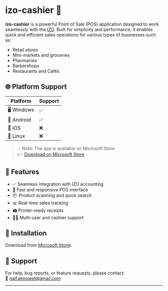 # izo-cashier 🧾

**izo-cashier** is a powerful Point of Sale (POS) application designed to work seamlessly with the [IZO](https://github.com/naifalmowe/IZO). Built for simplicity and performance,
it enables quick and efficient sales operations for various types of businesses such as:

- Retail stores
- Mini-markets and groceries
- Pharmacies
- Barbershops
- Restaurants and Cafés

## 🌐 Platform Support

| Platform | Support |
|----------|---------|
| 🖥 Windows | ✅ |
| 📱 Android | ✅ |
| 🍏 iOS | ❌ |
| 🐧 Linux | ❌ |

> 💡 Note: The app is available on Microsoft Store  
> 👉 [Download on Microsoft Store](https://apps.microsoft.com/detail/9njthwv08b3w?hl=en-US&gl=US)

## 🚀 Features

- ✅ Seamless integration with IZO accounting
- 🧾 Fast and responsive POS interface
- 📦 Product scanning and quick search
- 📊 Real-time sales tracking
- 🖨️ Printer-ready receipts
- 🧑‍💼 Multi-user and cashier support

## 🔧 Installation

Download from [Microsoft Store](https://apps.microsoft.com/detail/9njthwv08b3w?hl=en-US&gl=US)l.

## 📩 Support

For help, bug reports, or feature requests, please contact:  
📧 naif.almowel@gmail.com

---
